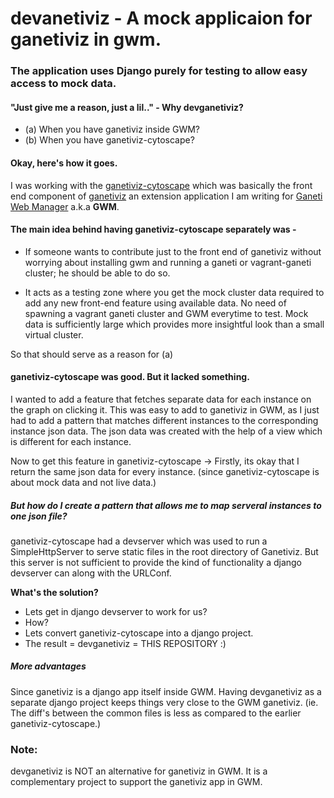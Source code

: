# devanetiviz - A mock applicaion for ganetiviz in gwm.

### The application uses Django purely for testing to allow easy access to mock data.

#### "Just give me a reason, just a lil.." - Why devganetiviz?
* (a) When you have ganetiviz inside GWM?
* (b) When you have ganetiviz-cytoscape?

#### Okay, here's how it goes.

I was working with the [ganetiviz-cytoscape](https://github.com/pramttl/ganetiviz-cytoscape) which
was basically the front end component of [ganetiviz](https://github.com/pramttl/ganeti_webmgr/tree/feature/13569/ganeti_web/ganetiviz) 
an extension application I am writing for [Ganeti Web Manager](https://github.com/osuosl/ganeti_webmgr) a.k.a **GWM**.

#### The main idea behind having ganetiviz-cytoscape separately was -

* If someone wants to contribute just to the front end of ganetiviz without worrying about 
  installing gwm and running a ganeti or vagrant-ganeti cluster; he should be able to do so.

* It acts as a testing zone where you get the mock cluster data required to add any new 
  front-end feature using available data. No need of spawning a vagrant ganeti cluster and GWM
  everytime to test. Mock data is sufficiently large which provides more insightful look than a small
  virtual cluster.

So that should serve as a reason for (a)

#### ganetiviz-cytoscape was good. But it lacked something.

I wanted to add a feature that fetches separate data for each instance on the graph on clicking it.
This was easy to add to ganetiviz in GWM, as I just had to add a pattern that matches different instances to the corresponding instance json data.
The json data was created with the help of a view which is different for each instance.

Now to get this feature in ganetiviz-cytoscape ->
Firstly, its okay that I return the same json data for every instance. 
(since ganetiviz-cytoscape is about mock data and not live data.)

##### But how do I create a pattern that allows me to map serveral instances to one json file?

ganetiviz-cytoscape had a devserver which was used to run a SimpleHttpServer to serve static files in the root directory of Ganetiviz.
But this server is not sufficient to provide the kind of functionality a django devserver can along with the URLConf.

**What's the solution?**

* Lets get in django devserver to work for us?
* How?
* Lets convert ganetiviz-cytoscape into a django project.
* The result = devganetiviz = THIS REPOSITORY :)

##### More advantages

Since ganetiviz is a django app itself inside GWM. 
Having devganetiviz as a separate django project keeps things very close to the GWM ganetiviz.
(ie. The diff's between the common files is less as compared to the earlier ganetiviz-cytoscape.)

### Note:
devganetiviz is NOT an alternative for ganetiviz in GWM. It is a complementary project to support the ganetiviz app in GWM.

